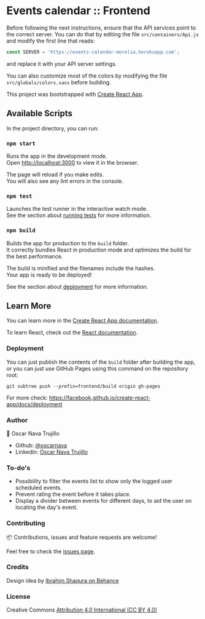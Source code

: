 # Events calendar :: Frontend

Before following the next instructions, ensure that the API services point to the correct server. You can do that by editing the file ``src/containers/Api.js`` and modify the first line that reads:

````javascript
const SERVER = 'https://events-calendar-morelia.herokuapp.com';
````
and replace it with your API server settings.

You can also customize most of the colors by modifying the file ``src/globals/colors.sass`` before building.

This project was bootstrapped with [Create React App](https://github.com/facebook/create-react-app).

## Available Scripts

In the project directory, you can run:

### `npm start`

Runs the app in the development mode.<br />
Open [http://localhost:3000](http://localhost:3000) to view it in the browser.

The page will reload if you make edits.<br />
You will also see any lint errors in the console.

### `npm test`

Launches the test runner in the interactive watch mode.<br />
See the section about [running tests](https://facebook.github.io/create-react-app/docs/running-tests) for more information.

### `npm build`

Builds the app for production to the `build` folder.<br />
It correctly bundles React in production mode and optimizes the build for the best performance.

The build is minified and the filenames include the hashes.<br />
Your app is ready to be deployed!

See the section about [deployment](https://facebook.github.io/create-react-app/docs/deployment) for more information.

## Learn More

You can learn more in the [Create React App documentation](https://facebook.github.io/create-react-app/docs/getting-started).

To learn React, check out the [React documentation](https://reactjs.org/).

### Deployment

You can just publish the contents of the ``build`` folder after building the app, or you can just use GitHub Pages using this command on the repository root:

````
git subtree push --prefix=frontend/build origin gh-pages
````

For more check: https://facebook.github.io/create-react-app/docs/deployment

### Author
  👤 Oscar Nava Trujillo
  - Github: [@oscarnava]( https://github.com/oscarnava )
  - Linkedin: [Oscar Nava Trujillo](https://www.linkedin.com/in/oscar-nava-trujillo-15847a14a/)

### To-do's
- Possibility to filter the events list to show only the logged user scheduled events.
- Prevent rating the event before it takes place.
- Display a divider between events for different days, to aid the user on locating the day's event.

### Contributing
📦 Contributions, issues and feature requests are welcome!

Feel free to check the [issues page](https://github.com/oscarnava/Events-calendar/issues).

### Credits
Design idea by [Ibrahim Shaqura on Behance](https://www.behance.net/ibshaqura)

### License
Creative Commons [Attribution 4.0 International (CC BY 4.0)](https://creativecommons.org/licenses/by/4.0/)
